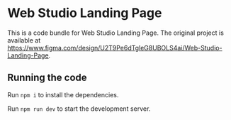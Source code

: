
  # Web Studio Landing Page

  This is a code bundle for Web Studio Landing Page. The original project is available at https://www.figma.com/design/U2T9Pe6dTgleG8UBOLS4ai/Web-Studio-Landing-Page.

  ## Running the code

  Run `npm i` to install the dependencies.

  Run `npm run dev` to start the development server.
  